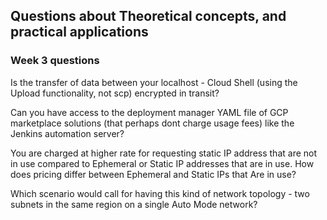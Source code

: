 ## Questions about Theoretical concepts, and practical applications 

### Week 3 questions
Is the transfer of data between your localhost - Cloud Shell (using the Upload functionality, not scp) encrypted in transit?

Can you have access to the deployment manager YAML file of GCP marketplace solutions (that perhaps dont charge usage fees) like the Jenkins automation server?

You are charged at higher rate for requesting static IP address that are not in use compared to Ephemeral or Static IP addresses that are in use. How does pricing differ between Ephemeral and Static IPs that Are in use?

Which scenario would call for having this kind of network topology - two subnets in the same region on a single Auto Mode network?
